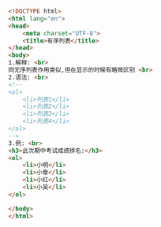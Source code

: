 
<BlogInfo id="366" title="18.有序列表" author="白日梦想猿" pv=0 read_times=0 pre_cost_time=0分18秒 category="html5学习" tag_list="['html5学习']" create_time="2020.07.14 17:54:12" update_time="2020.07.14 17:57:53" />

```html
<!DOCTYPE html>
<html lang="en">
<head>
    <meta charset="UTF-8">
    <title>有序列表</title>
</head>
<body>
1.解释: <br>
同无序列表作用类似,但在显示的时候有略微区别 <br>
2.语法: <br>
<!--
<ol>
    <li>列表1</li>
    <li>列表2</li>
    <li>列表3</li>
    <li>列表4</li>
</ol>
-->
3.例: <br>
<h3>此次期中考试成绩排名:</h3>
<ol>
    <li>小明</li>
    <li>小章</li>
    <li>小红</li>
    <li>小吴</li>
</ol>

</body>
</html>
```
